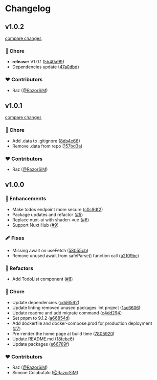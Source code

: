 # Changelog


## v1.0.2

[compare changes](https://github.com/RazorSiM/nuxt3-fullstack/compare/v1.0.1...v1.0.2)

### 🏡 Chore

- **release:** V1.0.1 ([5b40a99](https://github.com/RazorSiM/nuxt3-fullstack/commit/5b40a99))
- Dependencies update ([47a0dbd](https://github.com/RazorSiM/nuxt3-fullstack/commit/47a0dbd))

### ❤️ Contributors

- Raz ([@RazorSiM](http://github.com/RazorSiM))

## v1.0.1

[compare changes](https://github.com/RazorSiM/nuxt3-fullstack/compare/v1.0.0...v1.0.1)

### 🏡 Chore

- Add .data to .gitignore ([8db4c66](https://github.com/RazorSiM/nuxt3-fullstack/commit/8db4c66))
- Remove .data from repo ([157bd3a](https://github.com/RazorSiM/nuxt3-fullstack/commit/157bd3a))

### ❤️ Contributors

- Raz ([@RazorSiM](http://github.com/RazorSiM))

## v1.0.0


### 🚀 Enhancements

- Make todos endpoint more secure ([c0c9df2](https://github.com/RazorSiM/nuxt3-fullstack/commit/c0c9df2))
- Package updates and refactor ([#5](https://github.com/RazorSiM/nuxt3-fullstack/pull/5))
- Replace nuxt-ui with shadcn-vue ([#6](https://github.com/RazorSiM/nuxt3-fullstack/pull/6))
- Support Nuxt Hub ([#9](https://github.com/RazorSiM/nuxt3-fullstack/pull/9))

### 🩹 Fixes

- Missing await on useFetch ([58055cb](https://github.com/RazorSiM/nuxt3-fullstack/commit/58055cb))
- Remove unused await from safeParse() function call ([a2f09bc](https://github.com/RazorSiM/nuxt3-fullstack/commit/a2f09bc))

### 💅 Refactors

- Add TodoList component ([#8](https://github.com/RazorSiM/nuxt3-fullstack/pull/8))

### 🏡 Chore

- Update dependencies ([cdd6562](https://github.com/RazorSiM/nuxt3-fullstack/commit/cdd6562))
- Update linting removed unused packages lint project ([1ac6606](https://github.com/RazorSiM/nuxt3-fullstack/commit/1ac6606))
- Update readme and add migrate command ([c4dd294](https://github.com/RazorSiM/nuxt3-fullstack/commit/c4dd294))
- Set pnpm to 9.1.2 ([a66854d](https://github.com/RazorSiM/nuxt3-fullstack/commit/a66854d))
- Add dockerfile and docker-compose.prod for production deployment ([#7](https://github.com/RazorSiM/nuxt3-fullstack/pull/7))
- Pre-render the home page at build time ([7805920](https://github.com/RazorSiM/nuxt3-fullstack/commit/7805920))
- Update README.md ([18febe6](https://github.com/RazorSiM/nuxt3-fullstack/commit/18febe6))
- Update packages ([e66789f](https://github.com/RazorSiM/nuxt3-fullstack/commit/e66789f))

### ❤️ Contributors

- Raz ([@RazorSiM](http://github.com/RazorSiM))
- Simone Colabufalo ([@RazorSiM](http://github.com/RazorSiM))

